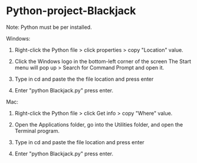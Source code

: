 # Python-project-Blackjack


Note: Python must be per installed.

Windows:

1) Right-click the Python file > click properties > copy  "Location" value.

2) Click the Windows logo in the bottom-left corner of the screen The Start menu will pop up > Search for Command Prompt and open it.

3) Type in cd and paste the the file location and press enter 

4) Enter "python Blackjack.py" press enter.


Mac:

1) Right-click the Python file > click Get info > copy  "Where" value.

2) Open the Applications folder, go into the Utilities folder, and open the Terminal program.

3) Type in cd and paste the file location and press enter

4) Enter "python Blackjack.py" press enter.

